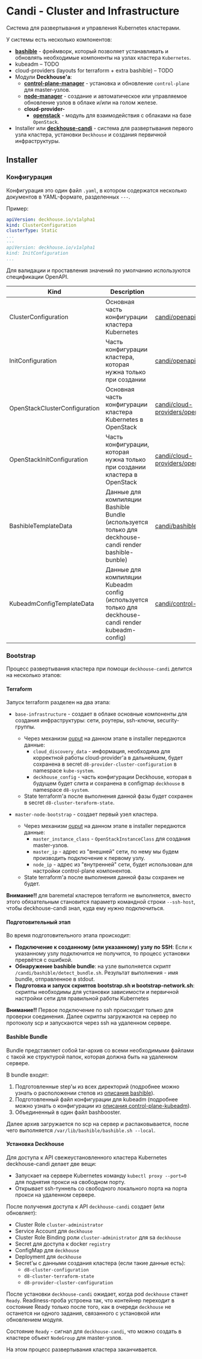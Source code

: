 Candi - Cluster and Infrastructure
==================================
Система для развертывания и управления Kubernetes кластерами.

У системы есть несколько компонентов:
* [**bashible**](./bashible) - фреймворк, который позволяет устанавливать и обновлять необходимые компоненты на узлах кластера `Kubernetes`.
* kubeadm – TODO
* cloud-providers (layouts for terraform + extra bashible) – TODO
* Модули **Deckhouse'а**:
    * [**control-plane-manager**](../modules/040-control-plane-manager) - установка и обновление `control-plane` для master-узлов.
    * [**node-manager**](../modules/040-node-manager) - создание и автоматическое или управляемое обновление узлов в облаке и/или на голом железе.
    * **cloud-provider-**
        * [**openstack**](../modules/030-cloud-provider-openstack) - модуль для взаимодействия с облаками на базе `OpenStack`.
* Installer или [**deckhouse-candi**](../deckhouse-candi) - система для развертывания первого узла кластера, установки `Deckhouse` и создания первичной инфраструктуры.

## Installer

### Конфигурация

Конфигурация это один файл `.yaml`, в котором содержатся несколько документов в YAML-формате, разделенных `---`.

Пример:
```yaml
apiVersion: deckhouse.io/v1alpha1
kind: ClusterConfiguration
clusterType: Static
...
---
apiVersion: deckhouse.io/v1alpha1
kind: InitConfiguration
...
```

Для валидации и проставления значений по умолчанию используются спецификации OpenAPI.

| Kind          | Description        | OpenAPI path       |
| ------------- | ------------------ | ------------------ |
| ClusterConfiguration  | Основная часть конфигурации кластера Kubernetes | [candi/openapi/cluster_configuration.yaml](./openapi/cluster_configuration.yaml) |
| InitConfiguration     | Часть конфигурации кластера, которая нужна только при создании | [candi/openapi/init_configuration.yaml](./openapi/init_configuration.yaml)|
| OpenStackClusterConfiguration  | Основная часть конфигурации кластера Kubernetes в OpenStack | [candi/cloud-providers/openstack/openapi/openapi/cluster_configuration.yaml](./cloud-providers/openstack/openapi/cluster_configuration.yaml) |
| OpenStackInitConfiguration     | Часть конфигурации, которая нужна только при создании кластера в OpenStack | [candi/cloud-providers/openstack/openapi/init_configuration.yaml](./cloud-providers/openstack/openapi/init_configuration.yaml)|
| BashibleTemplateData  | Данные для компиляции Bashible Bundle (используется только для deckhouse-candi render bashible-bunble) | [candi/bashible/openapi.yaml](./bashible/openapi.yaml) |
| KubeadmConfigTemplateData | Данные для компиляции Kubeadm config (используется только для deckhouse-candi render kubeadm-config) | [candi/control-plane-kubeadm/openapi.yaml](./control-plane-kubeadm/openapi.yaml)|

### Bootstrap
Процесс развертывания кластера при помощи `deckhouse-candi` делится на несколько этапов:

#### Terraform
Запуск terraform разделен на два этапа:
* `base-infrastructure` - создает в облаке основные компоненты для создания инфраструктуры: сети, роутеры, ssh-ключи, security-группы.
    * Через механизм [ouput](https://www.terraform.io/docs/configuration/outputs.html) на данном этапе в installer передаются данные:
        * `cloud_discovery_data` - информация, необходима для корректной работы cloud-provider'а в дальнейшем, будет сохранена в secret `d8-provider-cluster-configuration` в namespace `kube-system`.
        * `deckhouse_config` - часть конфигурации Deckhouse, которая в будущем будет слита и сохранена в configmap `deckhouse` в namespace `d8-system`. 
    * State terraform'а после выполнения данной фазы будет сохранен в secret `d8-cluster-teraform-state`.

* `master-node-bootstrap` - создает первый узел кластера.
    * Через механизм [ouput](https://www.terraform.io/docs/configuration/outputs.html) на данном этапе в installer передаются данные:
        * `master_instance_class` - `OpenStackInstanceClass` для создания master-узлов.
        * `master_ip` - адрес из "внешней" сети, по нему мы будем производить подключение к первому узлу.
        * `node_ip` - адрес из "внутренней" сети, будет использован для настройки control-plane компонентов.
    * State terraform'а после выполнения данной фазы сохранен не будет.

**Внимание!!** для baremetal кластеров terraform не выполняется, вместо этого обязательным становится параметр командной строки `--ssh-host`, чтобы deckhouse-candi знал, куда ему нужно подключиться.

#### Подготовительный этап
Во время подготовительного этапа происходит:
* **Подключение к созданному (или указанному) узлу по SSH**: Если к указанному узлу подключится не получится, то процесс установки прервётся с ошибкой.
* **Обнаружение bashible bundle**: на узле выполняется скрипт `/candi/bashible/detect_bundle.sh`. Результат выполнения - имя bundle, отправленное в stdout.
* **Подготовка и запуск скриптов bootstrap.sh и bootstrap-network.sh**: скрипты необходимы для установки зависимости и первичной настройки сети для правильной работы Kubernetes

**Внимание!!** Первое подключение по ssh происходит только для проверки соединения. Далее скрипты загружаются на сервер по протоколу scp и запускаются через ssh на удаленном сервере.

#### Bashible Bundle
Bundle представляет собой tar-архив со всеми необходимыми файлами с такой же структурой папок, которая должна быть на удаленном сервере. 

В bundle входят:
1. Подготовленные step'ы из всех директорий (подробнее можно узнать о расположении степов из [описания bashible](./bashible/README.md)). 
2. Подготовленный файл конфигурации для kubeadm (подробнее можно узнать о конфигурации из [описания control-plane-kubeadm](./control-plane-kubeadm/README.md)). 
3. Объединенный в один файл bashbooster.

Далее архив загружается по scp на сервер и распаковывается, после чего выполняется `/var/lib/bashible/bashible.sh --local`.

#### Установка Deckhouse
Для доступа к API свежеустановленного кластера Kubernetes deckhouse-candi делает две вещи:
* Запускает на сервере Kubernetes команду `kubectl proxy --port=0` для поднятия прокси на свободном порту.
* Открывает ssh-туннель со свободного локального порта на порта прокси на удаленном сервере.

После получения доступа к API `deckhouse-candi` создает (или обновляет):
* Cluster Role `cluster-administrator`
* Service Account для `deckhouse`
* Cluster Role Binding роли `cluster-administrator` для sa `deckhouse`
* Secret для доступа к docker `registry`
* ConfigMap для `deckhouse`
* Deployment для `deckhouse`
* Secret'ы с данными создания кластера (если такие данные есть):
    * `d8-cluster-configuration`
    * `d8-cluster-terraform-state`
    * `d8-provider-cluster-configuration`
    
 После установки `deckhouse-candi` ожидает, когда pod `deckhouse` станет `Ready`. Readiness-проба устроена так, что контейнер переходит в состояние Ready только после того, как в очереди `deckhouse` не останется ни одного задания, связанного с установкой или обновлением модуля.
 
 Состояние `Ready` - сигнал для `deckhouse-candi`, что можно создать в кластере объект `NodeGroup` для master-узлов.
 
 На этом процесс развертывания кластера заканчивается.

